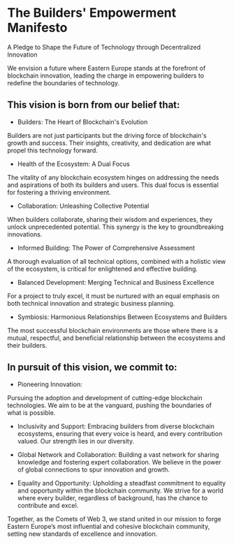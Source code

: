 # The Builders' Empowerment Manifesto
<p> A Pledge to Shape the Future of Technology through Decentralized Innovation<p>

We envision a future where Eastern Europe stands at the forefront of blockchain innovation, leading the charge in empowering builders to redefine the boundaries of technology.

## This vision is born from our belief that:

- Builders: The Heart of Blockchain's Evolution
<p>Builders are not just participants but the driving force of blockchain's growth and success. Their insights, creativity, and dedication are what propel this technology forward.<p>

- Health of the Ecosystem: A Dual Focus
<p>The vitality of any blockchain ecosystem hinges on addressing the needs and aspirations of both its builders and users. This dual focus is essential for fostering a thriving environment.<p>

- Collaboration: Unleashing Collective Potential
<p>When builders collaborate, sharing their wisdom and experiences, they unlock unprecedented potential. This synergy is the key to groundbreaking innovations.<p>

- Informed Building: The Power of Comprehensive Assessment
<p>A thorough evaluation of all technical options, combined with a holistic view of the ecosystem, is critical for enlightened and effective building.<p>

- Balanced Development: Merging Technical and Business Excellence
<p>For a project to truly excel, it must be nurtured with an equal emphasis on both technical innovation and strategic business planning.<p>

- Symbiosis: Harmonious Relationships Between Ecosystems and Builders
<p>The most successful blockchain environments are those where there is a mutual, respectful, and beneficial relationship between the ecosystems and their builders.<p>


## In pursuit of this vision, we commit to:

- Pioneering Innovation:
<p>Pursuing the adoption and development of cutting-edge blockchain technologies. We aim to be at the vanguard, pushing the boundaries of what is possible.<p>

- Inclusivity and Support: Embracing builders from diverse blockchain ecosystems, ensuring that every voice is heard, and every contribution valued. Our strength lies in our diversity.

- Global Network and Collaboration: Building a vast network for sharing knowledge and fostering expert collaboration. We believe in the power of global connections to spur innovation and growth.

- Equality and Opportunity: Upholding a steadfast commitment to equality and opportunity within the blockchain community. We strive for a world where every builder, regardless of background, has the chance to contribute and excel.

Together, as the Comets of Web 3, we stand united in our mission to forge Eastern Europe’s most influential and cohesive blockchain community, setting new standards of excellence and innovation.

